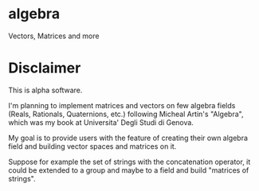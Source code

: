 algebra
=======

Vectors, Matrices and more

# Disclaimer
This is alpha software.

I'm planning to implement matrices and vectors on few algebra fields
(Reals, Rationals, Quaternions, etc.) following Micheal Artin's "Algebra",
which was my book at Universita' Degli Studi di Genova.

My goal is to provide users with the feature of creating their own algebra field and building vector spaces and matrices on it.

Suppose for example the set of strings with the concatenation operator,
it could be extended to a group and maybe to a field and build "matrices of strings".

